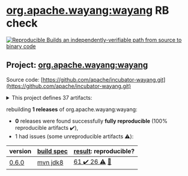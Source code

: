 [org.apache.wayang:wayang](https://search.maven.org/artifact/org.apache.wayang/wayang/) RB check
=======

[![Reproducible Builds](https://reproducible-builds.org/images/logos/rb.svg) an independently-verifiable path from source to binary code](https://reproducible-builds.org/)

## Project: [org.apache.wayang:wayang](https://search.maven.org/artifact/org.apache.wayang/wayang/)

Source code: [https://github.com/apache/incubator-wayang.git](https://github.com/apache/incubator-wayang.git)

<details><summary>This project defines 37 artifacts:</summary>

* [org.apache.wayang:wayang](https://search.maven.org/artifact/org.apache.wayang/wayang/)
* [org.apache.wayang:wayang-api](https://search.maven.org/artifact/org.apache.wayang/wayang-api/)
* [org.apache.wayang:wayang-api-python](https://search.maven.org/artifact/org.apache.wayang/wayang-api-python/)
* [org.apache.wayang:wayang-api-scala-java](https://search.maven.org/artifact/org.apache.wayang/wayang-api-scala-java/)
* [org.apache.wayang:wayang-api-scala-java_2.11](https://search.maven.org/artifact/org.apache.wayang/wayang-api-scala-java_2.11/)
* [org.apache.wayang:wayang-api-scala-java_2.12](https://search.maven.org/artifact/org.apache.wayang/wayang-api-scala-java_2.12/)
* [org.apache.wayang:wayang-basic](https://search.maven.org/artifact/org.apache.wayang/wayang-basic/)
* [org.apache.wayang:wayang-benchmark](https://search.maven.org/artifact/org.apache.wayang/wayang-benchmark/)
* [org.apache.wayang:wayang-benchmark_2.11](https://search.maven.org/artifact/org.apache.wayang/wayang-benchmark_2.11/)
* [org.apache.wayang:wayang-benchmark_2.12](https://search.maven.org/artifact/org.apache.wayang/wayang-benchmark_2.12/)
* [org.apache.wayang:wayang-commons](https://search.maven.org/artifact/org.apache.wayang/wayang-commons/)
* [org.apache.wayang:wayang-core](https://search.maven.org/artifact/org.apache.wayang/wayang-core/)
* [org.apache.wayang:wayang-flink](https://search.maven.org/artifact/org.apache.wayang/wayang-flink/)
* [org.apache.wayang:wayang-flink_2.11](https://search.maven.org/artifact/org.apache.wayang/wayang-flink_2.11/)
* [org.apache.wayang:wayang-flink_2.12](https://search.maven.org/artifact/org.apache.wayang/wayang-flink_2.12/)
* [org.apache.wayang:wayang-giraph](https://search.maven.org/artifact/org.apache.wayang/wayang-giraph/)
* [org.apache.wayang:wayang-graphchi_2.11](https://search.maven.org/artifact/org.apache.wayang/wayang-graphchi_2.11/)
* [org.apache.wayang:wayang-iejoin](https://search.maven.org/artifact/org.apache.wayang/wayang-iejoin/)
* [org.apache.wayang:wayang-iejoin_2.11](https://search.maven.org/artifact/org.apache.wayang/wayang-iejoin_2.11/)
* [org.apache.wayang:wayang-iejoin_2.12](https://search.maven.org/artifact/org.apache.wayang/wayang-iejoin_2.12/)
* [org.apache.wayang:wayang-java](https://search.maven.org/artifact/org.apache.wayang/wayang-java/)
* [org.apache.wayang:wayang-jdbc-template](https://search.maven.org/artifact/org.apache.wayang/wayang-jdbc-template/)
* [org.apache.wayang:wayang-platforms](https://search.maven.org/artifact/org.apache.wayang/wayang-platforms/)
* [org.apache.wayang:wayang-plugins](https://search.maven.org/artifact/org.apache.wayang/wayang-plugins/)
* [org.apache.wayang:wayang-postgres](https://search.maven.org/artifact/org.apache.wayang/wayang-postgres/)
* [org.apache.wayang:wayang-profiler](https://search.maven.org/artifact/org.apache.wayang/wayang-profiler/)
* [org.apache.wayang:wayang-profiler_2.11](https://search.maven.org/artifact/org.apache.wayang/wayang-profiler_2.11/)
* [org.apache.wayang:wayang-profiler_2.12](https://search.maven.org/artifact/org.apache.wayang/wayang-profiler_2.12/)
* [org.apache.wayang:wayang-resources](https://search.maven.org/artifact/org.apache.wayang/wayang-resources/)
* [org.apache.wayang:wayang-spark](https://search.maven.org/artifact/org.apache.wayang/wayang-spark/)
* [org.apache.wayang:wayang-spark_2.11](https://search.maven.org/artifact/org.apache.wayang/wayang-spark_2.11/)
* [org.apache.wayang:wayang-spark_2.12](https://search.maven.org/artifact/org.apache.wayang/wayang-spark_2.12/)
* [org.apache.wayang:wayang-sqlite3](https://search.maven.org/artifact/org.apache.wayang/wayang-sqlite3/)
* [org.apache.wayang:wayang-tests-integration](https://search.maven.org/artifact/org.apache.wayang/wayang-tests-integration/)
* [org.apache.wayang:wayang-tests-integration_2.11](https://search.maven.org/artifact/org.apache.wayang/wayang-tests-integration_2.11/)
* [org.apache.wayang:wayang-tests-integration_2.12](https://search.maven.org/artifact/org.apache.wayang/wayang-tests-integration_2.12/)
* [org.apache.wayang:wayang-utils-profile-db](https://search.maven.org/artifact/org.apache.wayang/wayang-utils-profile-db/)
</details>

rebuilding **1 releases** of org.apache.wayang:wayang:
- **0** releases were found successfully **fully reproducible** (100% reproducible artifacts :heavy_check_mark:),
- 1 had issues (some unreproducible artifacts :warning:):

| version | [build spec](BUILDSPEC.md) | [result](https://reproducible-builds.org/docs/jvm/): reproducible? |
| -- | --------- | ------ |
| [0.6.0](https://search.maven.org/artifact/org.apache.wayang/wayang/0.6.0/pom) | [mvn jdk8](wayang-0.6.0.buildspec) | [61 :heavy_check_mark:  26 :warning:](wayang-0.6.0.buildcompare) [:memo:](https://github.com/apache/incubator-wayang/pull/77) |
